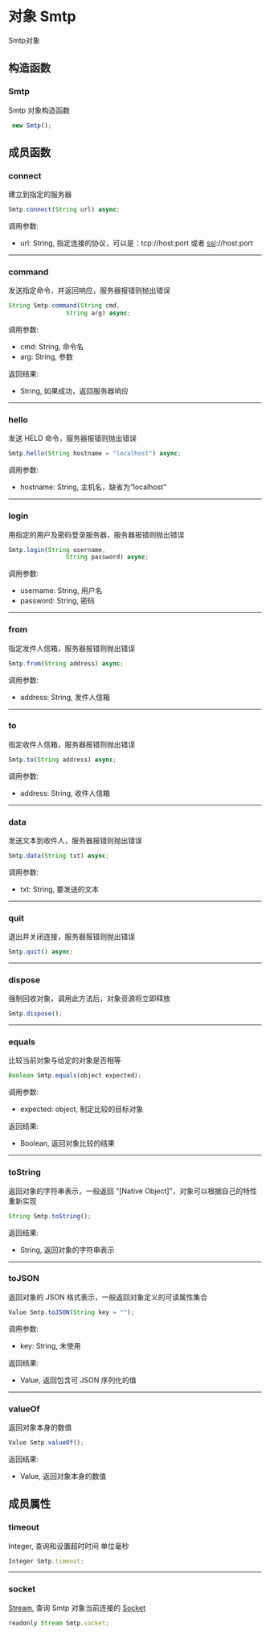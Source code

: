 # 对象 Smtp
Smtp对象

## 构造函数
        
### Smtp
Smtp 对象构造函数
```JavaScript
 new Smtp();
```

## 成员函数
        
### connect
建立到指定的服务器
```JavaScript
Smtp.connect(String url) async;
```

调用参数:
* url: String, 指定连接的协议，可以是：tcp://host:port 或者 [ssl](../../module/ifs/ssl.md)://host:port

--------------------------
### command
发送指定命令，并返回响应，服务器报错则抛出错误
```JavaScript
String Smtp.command(String cmd,
                String arg) async;
```

调用参数:
* cmd: String, 命令名
* arg: String, 参数

返回结果:
* String, 如果成功，返回服务器响应

--------------------------
### hello
发送 HELO 命令，服务器报错则抛出错误
```JavaScript
Smtp.hello(String hostname = "localhost") async;
```

调用参数:
* hostname: String, 主机名，缺省为“localhost”

--------------------------
### login
用指定的用户及密码登录服务器，服务器报错则抛出错误
```JavaScript
Smtp.login(String username,
                String password) async;
```

调用参数:
* username: String, 用户名
* password: String, 密码

--------------------------
### from
指定发件人信箱，服务器报错则抛出错误
```JavaScript
Smtp.from(String address) async;
```

调用参数:
* address: String, 发件人信箱

--------------------------
### to
指定收件人信箱，服务器报错则抛出错误
```JavaScript
Smtp.to(String address) async;
```

调用参数:
* address: String, 收件人信箱

--------------------------
### data
发送文本到收件人，服务器报错则抛出错误
```JavaScript
Smtp.data(String txt) async;
```

调用参数:
* txt: String, 要发送的文本

--------------------------
### quit
退出并关闭连接，服务器报错则抛出错误
```JavaScript
Smtp.quit() async;
```

--------------------------
### dispose
强制回收对象，调用此方法后，对象资源将立即释放
```JavaScript
Smtp.dispose();
```

--------------------------
### equals
比较当前对象与给定的对象是否相等
```JavaScript
Boolean Smtp.equals(object expected);
```

调用参数:
* expected: object, 制定比较的目标对象

返回结果:
* Boolean, 返回对象比较的结果

--------------------------
### toString
返回对象的字符串表示，一般返回 "[Native Object]"，对象可以根据自己的特性重新实现
```JavaScript
String Smtp.toString();
```

返回结果:
* String, 返回对象的字符串表示

--------------------------
### toJSON
返回对象的 JSON 格式表示，一般返回对象定义的可读属性集合
```JavaScript
Value Smtp.toJSON(String key = "");
```

调用参数:
* key: String, 未使用

返回结果:
* Value, 返回包含可 JSON 序列化的值

--------------------------
### valueOf
返回对象本身的数值
```JavaScript
Value Smtp.valueOf();
```

返回结果:
* Value, 返回对象本身的数值

## 成员属性
        
### timeout
Integer, 查询和设置超时时间 单位毫秒
```JavaScript
Integer Smtp.timeout;
```

--------------------------
### socket
[Stream](Stream.md), 查询 Smtp 对象当前连接的 [Socket](Socket.md)
```JavaScript
readonly Stream Smtp.socket;
```

